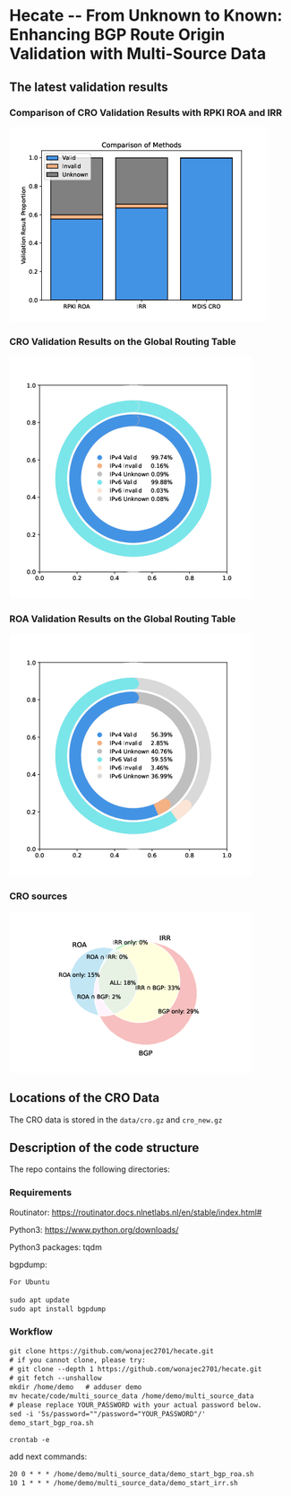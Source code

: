 # Hecate -- From Unknown to Known: Enhancing BGP Route Origin Validation with Multi-Source Data

## The latest validation results

### Comparison of CRO Validation Results with RPKI ROA and IRR

![](./data/figure/mdis_validate_compare_total.pdf.png)

### CRO Validation Results on the Global Routing Table

![](./data/figure/mdis_ipv4_ipv6.pdf.png)

### ROA Validation Results on the Global Routing Table

![](./data/figure/mdis_ipv4_ipv6_roa.pdf.png)

### CRO sources

![](./data/figure/mdis_CRO_sources.pdf.png)

## Locations of the CRO Data

The CRO data is stored in the `data/cro.gz` and `cro_new.gz` 

## Description of the code structure

The repo contains the following directories:

### Requirements

Routinator: https://routinator.docs.nlnetlabs.nl/en/stable/index.html#

Python3: https://www.python.org/downloads/

Python3 packages: tqdm

bgpdump:
```
For Ubuntu

sudo apt update
sudo apt install bgpdump
```


### Workflow
```
git clone https://github.com/wonajec2701/hecate.git
# if you cannot clone, please try:
# git clone --depth 1 https://github.com/wonajec2701/hecate.git
# git fetch --unshallow
mkdir /home/demo   # adduser demo
mv hecate/code/multi_source_data /home/demo/multi_source_data
# please replace YOUR_PASSWORD with your actual password below.
sed -i '5s/password=""/password="YOUR_PASSWORD"/' demo_start_bgp_roa.sh 
```
```
crontab -e
```
add next commands:
```
20 0 * * * /home/demo/multi_source_data/demo_start_bgp_roa.sh
10 1 * * * /home/demo/multi_source_data/demo_start_irr.sh
```
